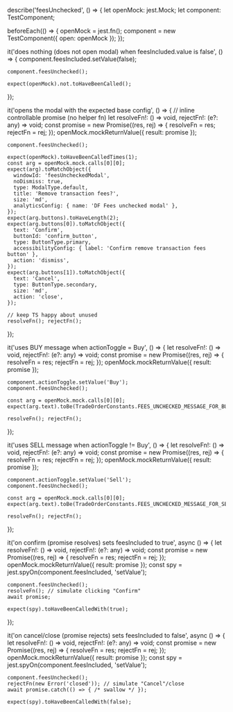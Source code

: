 describe('feesUnchecked', () => {
  let openMock: jest.Mock;
  let component: TestComponent;

  beforeEach(() => {
    openMock = jest.fn();
    component = new TestComponent({ open: openMock });
  });

  it('does nothing (does not open modal) when feesIncluded.value is false', () => {
    component.feesIncluded.setValue(false);

    component.feesUnchecked();

    expect(openMock).not.toHaveBeenCalled();
  });

  it('opens the modal with the expected base config', () => {
    // inline controllable promise (no helper fn)
    let resolveFn!: () => void, rejectFn!: (e?: any) => void;
    const promise = new Promise<void>((res, rej) => { resolveFn = res; rejectFn = rej; });
    openMock.mockReturnValue({ result: promise });

    component.feesUnchecked();

    expect(openMock).toHaveBeenCalledTimes(1);
    const arg = openMock.mock.calls[0][0];
    expect(arg).toMatchObject({
      windowId: 'feesUncheckedModal',
      noDismiss: true,
      type: ModalType.default,
      title: 'Remove transaction fees?',
      size: 'md',
      analyticsConfig: { name: 'DF Fees unchecked modal' },
    });
    expect(arg.buttons).toHaveLength(2);
    expect(arg.buttons[0]).toMatchObject({
      text: 'Confirm',
      buttonId: 'confirm_button',
      type: ButtonType.primary,
      accessibilityConfig: { label: 'Confirm remove transaction fees button' },
      action: 'dismiss',
    });
    expect(arg.buttons[1]).toMatchObject({
      text: 'Cancel',
      type: ButtonType.secondary,
      size: 'md',
      action: 'close',
    });

    // keep TS happy about unused
    resolveFn(); rejectFn();
  });

  it('uses BUY message when actionToggle = Buy', () => {
    let resolveFn!: () => void, rejectFn!: (e?: any) => void;
    const promise = new Promise<void>((res, rej) => { resolveFn = res; rejectFn = rej; });
    openMock.mockReturnValue({ result: promise });

    component.actionToggle.setValue('Buy');
    component.feesUnchecked();

    const arg = openMock.mock.calls[0][0];
    expect(arg.text).toBe(TradeOrderConstants.FEES_UNCHECKED_MESSAGE_FOR_BUY);

    resolveFn(); rejectFn();
  });

  it('uses SELL message when actionToggle != Buy', () => {
    let resolveFn!: () => void, rejectFn!: (e?: any) => void;
    const promise = new Promise<void>((res, rej) => { resolveFn = res; rejectFn = rej; });
    openMock.mockReturnValue({ result: promise });

    component.actionToggle.setValue('Sell');
    component.feesUnchecked();

    const arg = openMock.mock.calls[0][0];
    expect(arg.text).toBe(TradeOrderConstants.FEES_UNCHECKED_MESSAGE_FOR_SELL);

    resolveFn(); rejectFn();
  });

  it('on confirm (promise resolves) sets feesIncluded to true', async () => {
    let resolveFn!: () => void, rejectFn!: (e?: any) => void;
    const promise = new Promise<void>((res, rej) => { resolveFn = res; rejectFn = rej; });
    openMock.mockReturnValue({ result: promise });
    const spy = jest.spyOn(component.feesIncluded, 'setValue');

    component.feesUnchecked();
    resolveFn(); // simulate clicking "Confirm"
    await promise;

    expect(spy).toHaveBeenCalledWith(true);
  });

  it('on cancel/close (promise rejects) sets feesIncluded to false', async () => {
    let resolveFn!: () => void, rejectFn!: (e?: any) => void;
    const promise = new Promise<void>((res, rej) => { resolveFn = res; rejectFn = rej; });
    openMock.mockReturnValue({ result: promise });
    const spy = jest.spyOn(component.feesIncluded, 'setValue');

    component.feesUnchecked();
    rejectFn(new Error('closed')); // simulate "Cancel"/close
    await promise.catch(() => { /* swallow */ });

    expect(spy).toHaveBeenCalledWith(false);